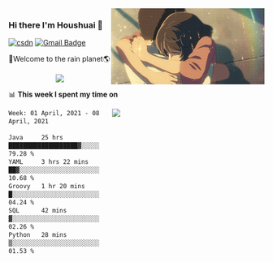 <img  align='right' height="150" src="https://github.com/LikeRainDay/LikeRainDay/blob/master/pic/img_rain_1.gif?raw=true">



### Hi there I'm Houshuai :lemon:

[![csdn](https://img.shields.io/badge/-csdn-c14438?style=flat-square&logo=c&logoColor=white)](https://blog.csdn.net/qq_15807167)
[![Gmail Badge](https://img.shields.io/badge/-gmail-c14438?style=flat-square&logo=Gmail&logoColor=white&link=mailto:houshuai0816@gmail.com)](mailto:houshuai0816@gmail.com)

🚀Welcome to the rain planet🌎

<center>
<img align='center'  src="https://source.unsplash.com/random/1200x600">
</center>

📊 **This week I spent my time on**

<img align='right'   width="300" src="https://github-readme-stats.vercel.app/api?username=LikeRainDay&show_icons=true&title_color=fff&icon_color=79ff97&text_color=9f9f9f&bg_color=151515">

<!--START_SECTION:waka-->
```text
Week: 01 April, 2021 - 08 April, 2021

Java     25 hrs          ███████████████████▓░░░░░   79.28 % 
YAML     3 hrs 22 mins   ██▓░░░░░░░░░░░░░░░░░░░░░░   10.68 % 
Groovy   1 hr 20 mins    █░░░░░░░░░░░░░░░░░░░░░░░░   04.24 % 
SQL      42 mins         ▓░░░░░░░░░░░░░░░░░░░░░░░░   02.26 % 
Python   28 mins         ▒░░░░░░░░░░░░░░░░░░░░░░░░   01.53 % 
```
<!--END_SECTION:waka-->
